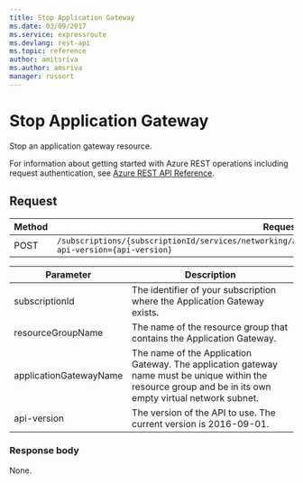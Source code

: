 ```yaml
---
title: Stop Application Gateway
ms.date: 03/09/2017
ms.service: expressroute
ms.devlang: rest-api
ms.topic: reference
author: amitsriva
ms.author: amsriva
manager: rossort
---
```

# Stop Application Gateway

Stop an application gateway resource.  

For information about getting started with Azure REST operations including request authentication, see [Azure REST API Reference](../../index.md).

## Request  
  
|Method|Request URI|  
|------------|-----------------|  
|POST|`/subscriptions/{subscriptionId/services/networking/applicationGateways/{applicationGatewayName}/stop?api-version={api-version}`|  
  
| Parameter | Description |
| --------- | ----------- |
| subscriptionId | The identifier of your subscription where the Application Gateway exists. |
| resourceGroupName | The name of the resource group that contains the Application Gateway. |
| applicationGatewayName | The name of the Application Gateway. The application gateway name must be unique within the resource group and be in its own empty virtual network subnet.|
| api-version | The version of the API to use. The current version is 2016-09-01. | 
  
### Response body  
 None.
